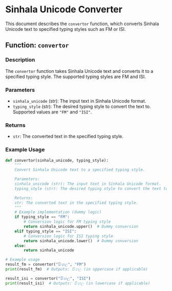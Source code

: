 # Sinhala Unicode Converter

This document describes the `convertor` function, which converts Sinhala Unicode text to specified typing styles such as FM or ISI.

## Function: `convertor`

### Description
The `convertor` function takes Sinhala Unicode text and converts it to a specified typing style. The supported typing styles are FM and ISI.

### Parameters
- `sinhala_unicode` (str): The input text in Sinhala Unicode format.
- `typing_style` (str): The desired typing style to convert the text to. Supported values are `"FM"` and `"ISI"`.

### Returns
- `str`: The converted text in the specified typing style.

### Example Usage

```python
def convertor(sinhala_unicode, typing_style):
    """
    Convert Sinhala Unicode text to a specified typing style.

    Parameters:
    sinhala_unicode (str): The input text in Sinhala Unicode format.
    typing_style (str): The desired typing style to convert the text to.

    Returns:
    str: The converted text in the specified typing style.
    """
    # Example implementation (dummy logic)
    if typing_style == "FM":
        # Conversion logic for FM typing style
        return sinhala_unicode.upper()  # Dummy conversion
    elif typing_style == "ISI":
        # Conversion logic for ISI typing style
        return sinhala_unicode.lower()  # Dummy conversion
    else:
        return sinhala_unicode

# Example usage
result_fm = convertor("සිංහල", "FM")
print(result_fm)  # Outputs: සිංහල (in uppercase if applicable)

result_isi = convertor("සිංහල", "ISI")
print(result_isi)  # Outputs: සිංහල (in lowercase if applicable)

